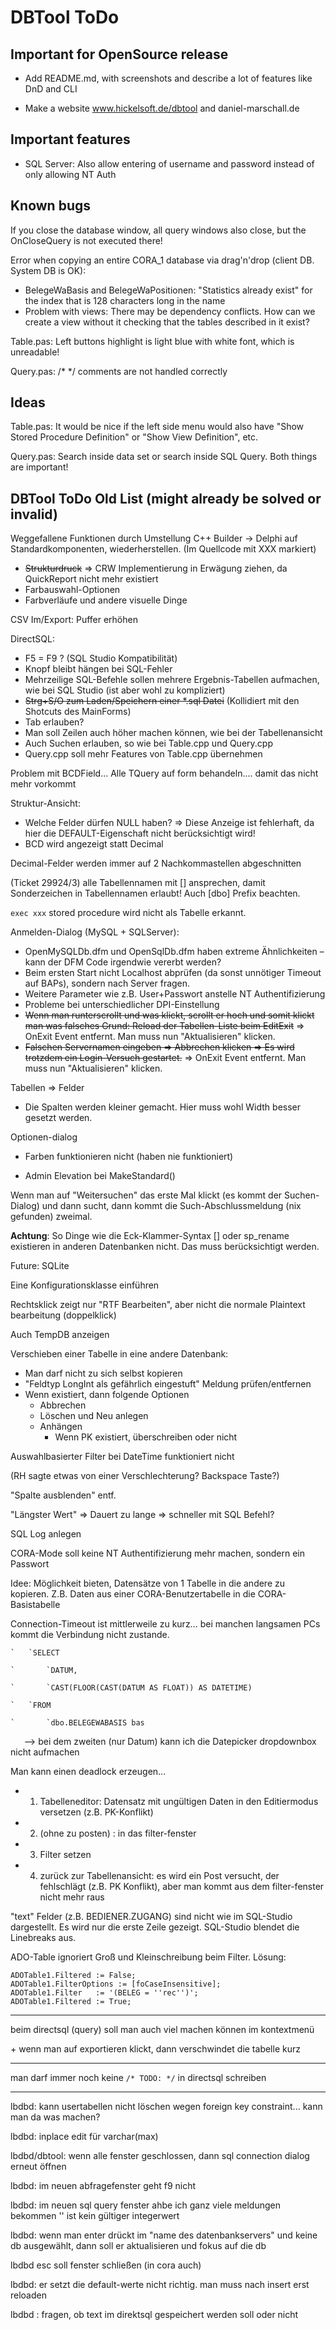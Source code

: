 ﻿# DBTool ToDo

## Important for OpenSource release

- Add README.md, with screenshots and describe a lot of features like DnD and CLI

- Make a website www.hickelsoft.de/dbtool and daniel-marschall.de

## Important features

- SQL Server: Also allow entering of username and password instead of only allowing NT Auth

## Known bugs

If you close the database window, all query windows also close, but the OnCloseQuery is not executed there!

Error when copying an entire CORA_1 database via drag'n'drop (client DB. System DB is OK):
- BelegeWaBasis and BelegeWaPositionen: "Statistics already exist" for the index that is 128 characters long in the name
- Problem with views: There may be dependency conflicts. How can we create a view without it checking that the tables described in it exist?

Table.pas: Left buttons highlight is light blue with white font, which is unreadable!

Query.pas: /* */ comments are not handled correctly

## Ideas

Table.pas: It would be nice if the left side menu would also have "Show Stored Procedure Definition" or "Show View Definition", etc.

Query.pas: Search inside data set or search inside SQL Query. Both things are important!

## DBTool ToDo Old List (might already be solved or invalid)

Weggefallene Funktionen durch Umstellung C++ Builder → Delphi auf Standardkomponenten, wiederherstellen. (Im Quellcode mit XXX markiert)

- ~~Strukturdruck~~ => CRW Implementierung in Erwägung ziehen, da QuickReport nicht mehr existiert
- Farbauswahl-Optionen
- Farbverläufe und andere visuelle Dinge

CSV Im/Export: Puffer erhöhen

DirectSQL:

- F5 = F9 ? (SQL Studio Kompatibilität)
- Knopf bleibt hängen bei SQL-Fehler
- Mehrzeilige SQL-Befehle sollen mehrere Ergebnis-Tabellen aufmachen, wie bei SQL Studio (ist aber wohl zu kompliziert)
- ~~Strg+S/O zum Laden/Speichern einer \*.sql Datei~~ (Kollidiert mit den Shotcuts des MainForms)
- Tab erlauben?
- Man soll Zeilen auch höher machen können, wie bei der Tabellenansicht
- Auch Suchen erlauben, so wie bei Table.cpp und Query.cpp
- Query.cpp soll mehr Features von Table.cpp übernehmen

Problem mit BCDField... Alle TQuery auf form behandeln.... damit das nicht mehr vorkommt

Struktur-Ansicht:

- Welche Felder dürfen NULL haben? => Diese Anzeige ist fehlerhaft, da hier die DEFAULT-Eigenschaft nicht berücksichtigt wird!
- BCD wird angezeigt statt Decimal

Decimal-Felder werden immer auf 2 Nachkommastellen abgeschnitten

(Ticket 29924/3) alle Tabellennamen mit [] ansprechen, damit Sonderzeichen in Tabellennamen erlaubt! Auch [dbo] Prefix beachten.

`exec xxx` stored procedure wird nicht als Tabelle erkannt.

Anmelden-Dialog (MySQL + SQLServer):

- OpenMySQLDb.dfm und OpenSqlDb.dfm haben extreme Ähnlichkeiten – kann der DFM Code irgendwie vererbt werden?
- Beim ersten Start nicht Localhost abprüfen (da sonst unnötiger Timeout auf BAPs), sondern nach Server fragen.
- Weitere Parameter wie z.B. User+Passwort anstelle NT Authentifizierung
- Probleme bei unterschiedlicher DPI-Einstellung
- ~~Wenn man runterscrollt und was klickt, scrollt er hoch und somit klickt man was falsches
  Grund: Reload der Tabellen-Liste beim EditExit~~
  => OnExit Event entfernt. Man muss nun "Aktualisieren" klicken.
- ~~Falschen Servernamen eingeben => Abbrechen klicken => Es wird trotzdem ein Login-Versuch gestartet.~~ => OnExit Event entfernt. Man muss nun "Aktualisieren" klicken.

Tabellen => Felder

- Die Spalten werden kleiner gemacht. Hier muss wohl Width besser gesetzt werden.

Optionen-dialog

- Farben funktionieren nicht (haben nie funktioniert)

- Admin Elevation bei MakeStandard()

Wenn man auf "Weitersuchen" das erste Mal klickt (es kommt der Suchen-Dialog) und dann sucht, dann kommt die Such-Abschlussmeldung (nix gefunden) zweimal.

**Achtung**: So Dinge wie die Eck-Klammer-Syntax [] oder sp\_rename existieren in anderen Datenbanken nicht. Das muss berücksichtigt werden.

Future: SQLite

Eine Konfigurationsklasse einführen

Rechtsklick zeigt nur "RTF Bearbeiten", aber nicht die normale Plaintext bearbeitung (doppelklick)

Auch TempDB anzeigen

Verschieben einer Tabelle in eine andere Datenbank:

- Man darf nicht zu sich selbst kopieren
- "Feldtyp LongInt als gefährlich eingestuft" Meldung prüfen/entfernen
- Wenn existiert, dann folgende Optionen
  - Abbrechen
  - Löschen und Neu anlegen
  - Anhängen
    - Wenn PK existiert, überschreiben oder nicht

Auswahlbasierter Filter bei DateTime funktioniert nicht

(RH sagte etwas von einer Verschlechterung? Backspace Taste?)

"Spalte ausblenden" entf.

"Längster Wert" => Dauert zu lange => schneller mit SQL Befehl?

SQL Log anlegen

CORA-Mode soll keine NT Authentifizierung mehr machen, sondern ein Passwort

Idee: Möglichkeit bieten, Datensätze von 1 Tabelle in die andere zu kopieren. Z.B. Daten aus einer CORA-Benutzertabelle in die CORA-Basistabelle

Connection-Timeout ist mittlerweile zu kurz… bei manchen langsamen PCs kommt die Verbindung nicht zustande.

    `	`SELECT
    
    `		`DATUM,
    
    `		`CAST(FLOOR(CAST(DATUM AS FLOAT)) AS DATETIME)
    
    `	`FROM
    
    `		`dbo.BELEGEWABASIS bas

`	`--> bei dem zweiten (nur Datum) kann ich die Datepicker dropdownbox nicht aufmachen

Man kann einen deadlock erzeugen...
- 1. Tabelleneditor: Datensatz mit ungültigen Daten in den Editiermodus versetzen (z.B. PK-Konflikt)
- 2. (ohne zu posten) : in das filter-fenster
- 3. Filter setzen
- 4. zurück zur Tabellenansicht: es wird ein Post versucht, der fehlschlägt (z.B. PK Konflikt), aber man kommt aus dem filter-fenster nicht mehr raus

"text" Felder (z.B. BEDIENER.ZUGANG) sind nicht wie im SQL-Studio dargestellt. Es wird nur die erste Zeile gezeigt. SQL-Studio blendet die Linebreaks aus.

ADO-Table ignoriert Groß und Kleinschreibung beim Filter. Lösung:

```
ADOTable1.Filtered := False;
ADOTable1.FilterOptions := [foCaseInsensitive];
ADOTable1.Filter   := '(BELEG = ''rec'')';
ADOTable1.Filtered := True;
```

---

beim directsql (query) soll man auch viel machen können im kontextmenü

\+ wenn man auf exportieren klickt, dann verschwindet die tabelle kurz

---

man darf immer noch keine `/* TODO: */` in directsql schreiben

---

lbdbd: kann usertabellen nicht löschen wegen foreign key constraint... kann man da was machen?

lbdbd: inplace edit für varchar(max)

lbdbd/dbtool: wenn alle fenster geschlossen, dann sql connection dialog erneut öffnen

lbdbd: im neuen abfragefenster geht f9 nicht

lbdbd: im neuen sql query fenster ahbe ich ganz viele meldungen bekommen '' ist kein gültiger integerwert

lbdbd: wenn man enter drückt im "name des datenbankservers" und keine db ausgewählt, dann soll er aktualisieren und fokus auf die db

lbdbd esc soll fenster schließen (in cora auch)

lbdbd: er setzt die default-werte nicht richtig. man muss nach insert erst reloaden

lbdbd : fragen, ob text im direktsql gespeichert werden soll oder nicht
